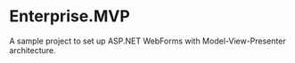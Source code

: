 Enterprise.MVP
==============

A sample project to set up ASP.NET WebForms with Model-View-Presenter architecture.